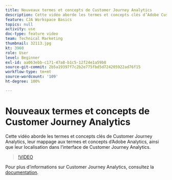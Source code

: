 ```yaml
---
title: Nouveaux termes et concepts de Customer Journey Analytics
description: Cette vidéo aborde les termes et concepts clés d’Adobe Customer Journey Analytics, leur mappage aux termes et concepts d’Adobe Analytics, ainsi que leur localisation dans l’interface de Customer Journey Analytics.
feature: CJA Workspace Basics
topics: null
activity: use
doc-type: feature video
team: Technical Marketing
thumbnail: 32113.jpg
kt: 3960
role: User
level: Beginner
exl-id: aa063ebb-c171-47a8-b1c5-12f24e1a59b8
source-git-commit: 2b5a19397f7c2b2e775fbd5d724205922ad76f15
workflow-type: tm+mt
source-wordcount: '109'
ht-degree: 100%

---
```


# Nouveaux termes et concepts de Customer Journey Analytics

Cette vidéo aborde les termes et concepts clés de Customer Journey Analytics, leur mappage aux termes et concepts d’Adobe Analytics, ainsi que leur localisation dans l’interface de Customer Journey Analytics.

>[!VIDEO](https://video.tv.adobe.com/v/32113/?quality=12)

Pour plus d’informations sur Customer Journey Analytics, consultez la [documentation](https://docs.adobe.com/content/help/fr-FR/analytics-platform/using/cja-landing.html).
